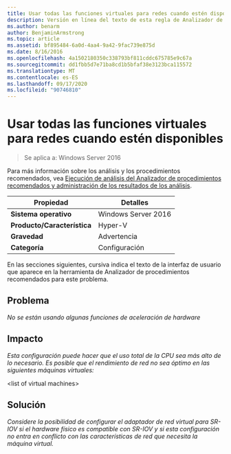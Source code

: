 ```yaml
---
title: Usar todas las funciones virtuales para redes cuando estén disponibles
description: Versión en línea del texto de esta regla de Analizador de procedimientos recomendados.
ms.author: benarm
author: BenjaminArmstrong
ms.topic: article
ms.assetid: bf895484-6a0d-4aa4-9a42-9fac739e875d
ms.date: 8/16/2016
ms.openlocfilehash: 4a1502180350c338793bf811cddc675785e9c67a
ms.sourcegitcommit: dd1fbb5d7e71ba8cd1b5bfaf38e3123bca115572
ms.translationtype: MT
ms.contentlocale: es-ES
ms.lasthandoff: 09/17/2020
ms.locfileid: "90746810"
---
```

# <a name="use-all-virtual-functions-for-networking-when-they-are-available"></a>Usar todas las funciones virtuales para redes cuando estén disponibles

>Se aplica a: Windows Server 2016

Para más información sobre los análisis y los procedimientos recomendados, vea [Ejecución de análisis del Analizador de procedimientos recomendados y administración de los resultados de los análisis](https://go.microsoft.com/fwlink/p/?LinkID=223177).

|Propiedad|Detalles|
|-|-|
|**Sistema operativo**|Windows Server 2016|
|**Producto/Característica**|Hyper-V|
|**Gravedad**|Advertencia|
|**Categoría**|Configuración|

En las secciones siguientes, cursiva indica el texto de la interfaz de usuario que aparece en la herramienta de Analizador de procedimientos recomendados para este problema.

## <a name="issue"></a>Problema
*No se están usando algunas funciones de aceleración de hardware*

## <a name="impact"></a>Impacto
*Esta configuración puede hacer que el uso total de la CPU sea más alto de lo necesario. Es posible que el rendimiento de red no sea óptimo en las siguientes máquinas virtuales:*

\<list of virtual machines>

## <a name="resolution"></a>Solución
*Considere la posibilidad de configurar el adaptador de red virtual para SR-IOV si el hardware físico es compatible con SR-IOV y si esta configuración no entra en conflicto con las características de red que necesita la máquina virtual.*



